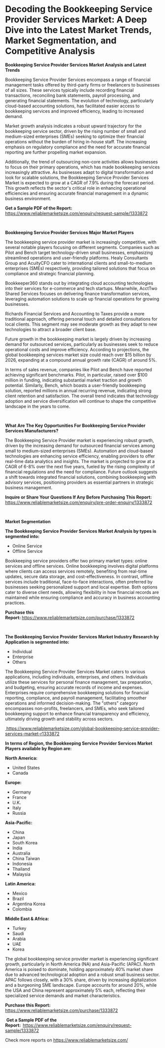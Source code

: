 <p><h1>Decoding the Bookkeeping Service Provider Services Market: A Deep Dive into the Latest Market Trends, Market Segmentation, and Competitive Analysis</h1></p><p><strong>Bookkeeping Service Provider Services Market Analysis and Latest Trends</strong></p>
<p><p>Bookkeeping Service Provider Services encompass a range of financial management tasks offered by third-party firms or freelancers to businesses of all sizes. These services typically include recording financial transactions, reconciling bank statements, payroll processing, and generating financial statements. The evolution of technology, particularly cloud-based accounting solutions, has facilitated easier access to bookkeeping services and improved efficiency, leading to increased demand.</p><p>Market growth analysis indicates a robust upward trajectory for the bookkeeping service sector, driven by the rising number of small and medium-sized enterprises (SMEs) seeking to optimize their financial operations without the burden of hiring in-house staff. The increasing emphasis on regulatory compliance and the need for accurate financial reporting are further propelling market expansion. </p><p>Additionally, the trend of outsourcing non-core activities allows businesses to focus on their primary operations, which has made bookkeeping services increasingly attractive. As businesses adapt to digital transformation and look for scalable solutions, the Bookkeeping Service Provider Services Market is expected to grow at a CAGR of 7.9% during the forecast period. This growth reflects the sector's critical role in enhancing operational efficiencies and ensuring accurate financial management in a dynamic business environment.</p></p>
<p><strong>Get a Sample PDF of the Report:&nbsp;</strong> <a href="https://www.reliablemarketsize.com/enquiry/request-sample/1333872?utm_campaign=2773&utm_medium=2&utm_source=Github&utm_content=ia&utm_term=24032025&utm_id=bookkeeping-service-provider-services">https://www.reliablemarketsize.com/enquiry/request-sample/1333872</a></p>
<p>&nbsp;</p>
<p><strong>Bookkeeping Service Provider Services Major Market Players</strong></p>
<p><p>The bookkeeping service provider market is increasingly competitive, with several notable players focusing on different segments. Companies such as Pilot and Bench target technology-driven small businesses, emphasizing streamlined operations and user-friendly platforms. Healy Consultants Group and AcuityCFO cater to international clients and small-to-medium enterprises (SMEs) respectively, providing tailored solutions that focus on compliance and strategic financial planning.</p><p>Bookkeeper360 stands out by integrating cloud accounting technologies into their services for e-commerce and tech startups. Meanwhile, AcctTwo Shared Services focuses on delivering finance transformation services, leveraging automation solutions to scale up financial operations for growing businesses. </p><p>Richards Financial Services and Accounting to Taxes provide a more traditional approach, offering personal touch and detailed consultations for local clients. This segment may see moderate growth as they adapt to new technologies to attract a broader client base. </p><p>Future growth in the bookkeeping market is largely driven by increasing demand for outsourced services, particularly as businesses seek to reduce operational costs and improve efficiency. According to projections, the global bookkeeping services market size could reach over $15 billion by 2026, expanding at a compound annual growth rate (CAGR) of around 5%.</p><p>In terms of sales revenue, companies like Pilot and Bench have reported achieving significant benchmarks. Pilot, in particular, raised over $100 million in funding, indicating substantial market traction and growth potential. Similarly, Bench, which boasts a user-friendly bookkeeping solution, reported millions in annual recurring revenue, indicating strong client retention and satisfaction. The overall trend indicates that technology adoption and service diversification will continue to shape the competitive landscape in the years to come.</p></p>
<p>&nbsp;</p>
<p><strong>What Are The Key Opportunities For Bookkeeping Service Provider Services Manufacturers?</strong></p>
<p><p>The Bookkeeping Service Provider market is experiencing robust growth, driven by the increasing demand for outsourced financial services among small to medium-sized enterprises (SMEs). Automation and cloud-based technologies are enhancing service efficiency, enabling providers to offer real-time data analytics and insights. The market is projected to grow at a CAGR of 6-8% over the next five years, fueled by the rising complexity of financial regulations and the need for compliance. Future outlook suggests a shift towards integrated financial solutions, combining bookkeeping with advisory services, positioning providers as essential partners in strategic business management.</p></p>
<p><strong>Inquire or Share Your Questions If Any Before Purchasing This Report:</strong> <a href="https://www.reliablemarketsize.com/enquiry/pre-order-enquiry/1333872?utm_campaign=2773&utm_medium=2&utm_source=Github&utm_content=ia&utm_term=24032025&utm_id=bookkeeping-service-provider-services">https://www.reliablemarketsize.com/enquiry/pre-order-enquiry/1333872</a></p>
<p>&nbsp;</p>
<p><strong>Market Segmentation</strong></p>
<p><strong>The Bookkeeping Service Provider Services Market Analysis by types is segmented into:</strong></p>
<p><ul><li>Online Service</li><li>Offline Service</li></ul></p>
<p><p>Bookkeeping service providers offer two primary market types: online services and offline services. Online bookkeeping involves digital platforms where clients can access services remotely, benefiting from real-time updates, secure data storage, and cost-effectiveness. In contrast, offline services include traditional, face-to-face interactions, often preferred by businesses seeking personalized support and local expertise. Both options cater to diverse client needs, allowing flexibility in how financial records are maintained while ensuring compliance and accuracy in business accounting practices.</p></p>
<p><strong>Purchase this Report:&nbsp;</strong><a href="https://www.reliablemarketsize.com/purchase/1333872?utm_campaign=2773&utm_medium=2&utm_source=Github&utm_content=ia&utm_term=24032025&utm_id=bookkeeping-service-provider-services">https://www.reliablemarketsize.com/purchase/1333872</a></p>
<p>&nbsp;</p>
<p><strong>The Bookkeeping Service Provider Services Market Industry Research by Application is segmented into:</strong></p>
<p><ul><li>Individual</li><li>Enterprise</li><li>Others</li></ul></p>
<p><p>The Bookkeeping Service Provider Services Market caters to various applications, including individuals, enterprises, and others. Individuals utilize these services for personal finance management, tax preparation, and budgeting, ensuring accurate records of income and expenses. Enterprises require comprehensive bookkeeping solutions for financial reporting, compliance, and payroll management, facilitating smoother operations and informed decision-making. The "others" category encompasses non-profits, freelancers, and SMEs, who seek tailored bookkeeping support to enhance financial transparency and efficiency, ultimately driving growth and stability across sectors.</p></p>
<p><a href="https://www.reliablemarketsize.com/global-bookkeeping-service-provider-services-market-r1333872?utm_campaign=2773&utm_medium=2&utm_source=Github&utm_content=ia&utm_term=24032025&utm_id=bookkeeping-service-provider-services">&nbsp;https://www.reliablemarketsize.com/global-bookkeeping-service-provider-services-market-r1333872</a></p>
<p><strong>In terms of Region, the Bookkeeping Service Provider Services Market Players available by Region are:</strong></p>
<p>
    <p> <strong> North America: </strong>
        <ul>
            <li>United States</li>
            <li>Canada</li>
        </ul>
        </p> 
    <p> <strong> Europe: </strong>
        <ul>
            <li>Germany</li>
            <li>France</li>
            <li>U.K.</li>
            <li>Italy</li>
            <li>Russia</li>
        </ul>
        </p> 
    <p> <strong> Asia-Pacific: </strong>
        <ul>
            <li>China</li>
            <li>Japan</li>
            <li>South Korea</li>
            <li>India</li>
            <li>Australia</li>
            <li>China Taiwan</li>
            <li>Indonesia</li>
            <li>Thailand</li>
            <li>Malaysia</li>
        </ul>
        </p> 
    <p> <strong> Latin America: </strong>
        <ul>
            <li>Mexico</li>
            <li>Brazil</li>
            <li>Argentina Korea</li>
            <li>Colombia</li>
        </ul>
        </p> 
    <p> <strong> Middle East & Africa: </strong>
        <ul>
            <li>Turkey</li>
            <li>Saudi</li>
            <li>Arabia</li>
            <li>UAE</li>
            <li>Korea</li>
        </ul>
    </p>
    </p>
<p><p>The global bookkeeping service provider market is experiencing significant growth, particularly in North America (NA) and Asia-Pacific (APAC). North America is poised to dominate, holding approximately 40% market share due to advanced technological adoption and a robust small business sector. APAC follows closely, with a 30% share, driven by increasing digitalization and a burgeoning SME landscape. Europe accounts for around 20%, while the USA and China represent approximately 5% each, reflecting their specialized service demands and market characteristics.</p></p>
<p><strong>Purchase this Report: </strong><a href="https://www.reliablemarketsize.com/purchase/1333872?utm_campaign=2773&utm_medium=2&utm_source=Github&utm_content=ia&utm_term=24032025&utm_id=bookkeeping-service-provider-services">https://www.reliablemarketsize.com/purchase/1333872</a></p>
<p>&nbsp;<strong>Get a Sample PDF of the Report:&nbsp;&nbsp;</strong><a href="https://www.reliablemarketsize.com/enquiry/request-sample/1333872?utm_campaign=2773&utm_medium=2&utm_source=Github&utm_content=ia&utm_term=24032025&utm_id=bookkeeping-service-provider-services">https://www.reliablemarketsize.com/enquiry/request-sample/1333872</a></p>
<p><strong></strong></p>
<p>Check more reports on <a href="https://www.reliablemarketsize.com/?utm_campaign=2773&utm_medium=2&utm_source=Github&utm_content=ia&utm_term=24032025&utm_id=bookkeeping-service-provider-services">https://www.reliablemarketsize.com/</a></p>